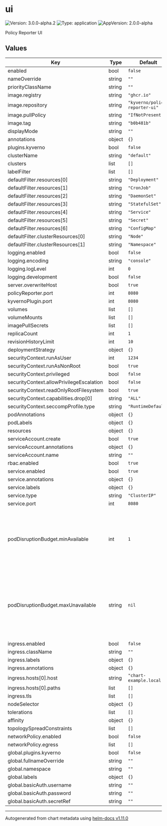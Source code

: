 # ui

![Version: 3.0.0-alpha.2](https://img.shields.io/badge/Version-3.0.0--alpha.2-informational?style=flat-square) ![Type: application](https://img.shields.io/badge/Type-application-informational?style=flat-square) ![AppVersion: 2.0.0-alpha](https://img.shields.io/badge/AppVersion-2.0.0--alpha-informational?style=flat-square)

Policy Reporter UI

## Values

| Key | Type | Default | Description |
|-----|------|---------|-------------|
| enabled | bool | `false` |  |
| nameOverride | string | `""` |  |
| priorityClassName | string | `""` |  |
| image.registry | string | `"ghcr.io"` |  |
| image.repository | string | `"kyverno/policy-reporter-ui"` |  |
| image.pullPolicy | string | `"IfNotPresent"` |  |
| image.tag | string | `"b0b481b"` |  |
| displayMode | string | `""` |  |
| annotations | object | `{}` |  |
| plugins.kyverno | bool | `false` |  |
| clusterName | string | `"default"` |  |
| clusters | list | `[]` |  |
| labelFilter | list | `[]` |  |
| defaultFilter.resources[0] | string | `"Deployment"` |  |
| defaultFilter.resources[1] | string | `"CronJob"` |  |
| defaultFilter.resources[2] | string | `"DaemonSet"` |  |
| defaultFilter.resources[3] | string | `"StatefulSet"` |  |
| defaultFilter.resources[4] | string | `"Service"` |  |
| defaultFilter.resources[5] | string | `"Secret"` |  |
| defaultFilter.resources[6] | string | `"ConfigMap"` |  |
| defaultFilter.clusterResources[0] | string | `"Node"` |  |
| defaultFilter.clusterResources[1] | string | `"Namespace"` |  |
| logging.enabled | bool | `false` |  |
| logging.encoding | string | `"console"` |  |
| logging.logLevel | int | `0` |  |
| logging.development | bool | `false` |  |
| server.overwriteHost | bool | `true` |  |
| policyReporter.port | int | `8080` |  |
| kyvernoPlugin.port | int | `8080` |  |
| volumes | list | `[]` |  |
| volumeMounts | list | `[]` |  |
| imagePullSecrets | list | `[]` |  |
| replicaCount | int | `1` |  |
| revisionHistoryLimit | int | `10` |  |
| deploymentStrategy | object | `{}` |  |
| securityContext.runAsUser | int | `1234` |  |
| securityContext.runAsNonRoot | bool | `true` |  |
| securityContext.privileged | bool | `false` |  |
| securityContext.allowPrivilegeEscalation | bool | `false` |  |
| securityContext.readOnlyRootFilesystem | bool | `true` |  |
| securityContext.capabilities.drop[0] | string | `"ALL"` |  |
| securityContext.seccompProfile.type | string | `"RuntimeDefault"` |  |
| podAnnotations | object | `{}` |  |
| podLabels | object | `{}` |  |
| resources | object | `{}` |  |
| serviceAccount.create | bool | `true` |  |
| serviceAccount.annotations | object | `{}` |  |
| serviceAccount.name | string | `""` |  |
| rbac.enabled | bool | `true` |  |
| service.enabled | bool | `true` |  |
| service.annotations | object | `{}` |  |
| service.labels | object | `{}` |  |
| service.type | string | `"ClusterIP"` |  |
| service.port | int | `8080` |  |
| podDisruptionBudget.minAvailable | int | `1` | Configures the minimum available pods for policy-reporter-ui disruptions. Cannot be used if `maxUnavailable` is set. |
| podDisruptionBudget.maxUnavailable | string | `nil` | Configures the maximum unavailable pods for policy-reporter-ui disruptions. Cannot be used if `minAvailable` is set. |
| ingress.enabled | bool | `false` |  |
| ingress.className | string | `""` |  |
| ingress.labels | object | `{}` |  |
| ingress.annotations | object | `{}` |  |
| ingress.hosts[0].host | string | `"chart-example.local"` |  |
| ingress.hosts[0].paths | list | `[]` |  |
| ingress.tls | list | `[]` |  |
| nodeSelector | object | `{}` |  |
| tolerations | list | `[]` |  |
| affinity | object | `{}` |  |
| topologySpreadConstraints | list | `[]` |  |
| networkPolicy.enabled | bool | `false` |  |
| networkPolicy.egress | list | `[]` |  |
| global.plugins.kyverno | bool | `false` |  |
| global.fullnameOverride | string | `""` |  |
| global.namespace | string | `""` |  |
| global.labels | object | `{}` |  |
| global.basicAuth.username | string | `""` |  |
| global.basicAuth.password | string | `""` |  |
| global.basicAuth.secretRef | string | `""` |  |

----------------------------------------------
Autogenerated from chart metadata using [helm-docs v1.11.0](https://github.com/norwoodj/helm-docs/releases/v1.11.0)
